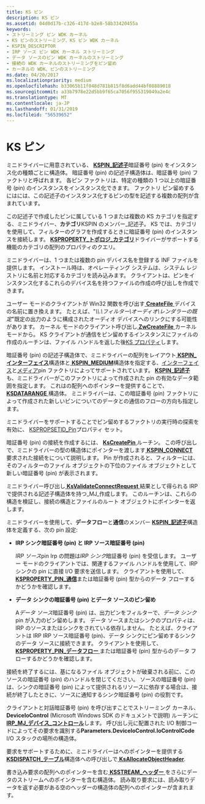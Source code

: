 ```yaml
---
title: KS ピン
description: KS ピン
ms.assetid: 04d0d17b-c326-417d-b2e8-58b33420455a
keywords:
- ストリーミング ピン WDK カーネル
- KS ピンのストリーミング、KS ピン WDK カーネル
- KSPIN_DESCRIPTOR
- IRP ソース ピン WDK カーネル ストリーミング
- データ ソースのピン WDK カーネルのストリーミング
- 接続の WDK カーネルのストリーミングをピン留め
- カーネルの WDK、ピンのストリーミング
ms.date: 04/20/2017
ms.localizationpriority: medium
ms.openlocfilehash: b33065b11f048d781b815f8d6add44bf08889018
ms.sourcegitcommit: a33b7978e22d5bb9f65ca7056f955319049a2e4c
ms.translationtype: MT
ms.contentlocale: ja-JP
ms.lasthandoff: 01/31/2019
ms.locfileid: "56539652"
---
```

# <a name="ks-pins"></a>KS ピン





ミニドライバーに用意されている、 [ **KSPIN\_記述子**](https://msdn.microsoft.com/library/windows/hardware/ff563533)暗証番号 (pin) をインスタンス化の種類ごとに構造体。 暗証番号 (pin) の記述子構造体は、暗証番号 (pin) ファクトリと呼ばれます。 各ピン ファクトリは、特定の種類の 1 つ以上の暗証番号 (pin) のインスタンスをインスタンス化できます。 ファクトリ ピン留めするにはには、この記述子のインスタンス化するピンの型を記述する複数の配列が含まれています。

この記述子で作成したピンに属している 1 つまたは複数の KS カテゴリを指定する、ミニドライバー、**カテゴリ**KSPIN のメンバー\_記述子。 KS では、カテゴリを使用して、フィルターのグラフを作成するときに暗証番号 (pin) のインスタンスを接続します。 [ **KSPROPERTY\_トポロジ\_カテゴリ**](https://msdn.microsoft.com/library/windows/hardware/ff565799)ドライバーがサポートする機能のカテゴリの配列のプロパティのクエリ。

ミニドライバーは、1 つまたは複数の pin デバイス名を登録する INF ファイルを提供します。 インストール時は、オペレーティング システムは、システム レジストリに名前と対応するカテゴリを読み込みます。 クライアントは、ピンをインスタンス化するこれらのデバイス名を持つファイルの作成の呼び出しを作成できます。

ユーザー モードのクライアントが Win32 関数を呼び出す[ **CreateFile** ](https://msdn.microsoft.com/library/windows/desktop/aa363858)デバイスの名前に置き換えます。 たとえば、"*\\\\.\\フィルター\\オーディオ\\レンダラーの既定*"既定の出力のように構成されたオーディオ デバイスへのリンクにする可能性があります。 カーネル モードのクライアント呼び出し[ **ZwCreateFile** ](https://msdn.microsoft.com/library/windows/hardware/ff566424)カーネル モードから。 KS クライアントが通信をピン留めするインスタンスにファイルの作成のルーチンは、ファイル ハンドルを返した後[KS プロパティ](ks-properties.md)します。

暗証番号 (pin) の記述子構造体で、ミニドライバーの配列をレイアウト[ **KSPIN\_インターフェイス**](https://msdn.microsoft.com/library/windows/hardware/ff563537)構造体と[ **KSPIN\_MEDIUM**](https://msdn.microsoft.com/library/windows/hardware/ff563538)構造体を指定する、[インターフェイス](ks-interfaces.md)と[メディア](ks-mediums.md)pin ファクトリによってサポートされています。 [**KSPIN\_記述子**](https://msdn.microsoft.com/library/windows/hardware/ff563533)も、ミニドライバーがこのファクトリによって作成された pin の有効なデータ範囲を指定します。 これはの配列へのポインターを提供することで、 [ **KSDATARANGE** ](https://msdn.microsoft.com/library/windows/hardware/ff561658)構造体。 ミニドライバーは、この暗証番号 (pin) ファクトリによって作成された新しいピンについてのデータとの通信のフローの方向も指定します。

ミニドライバーをサポートすることでピン留めするファクトリの実行時の探索を有効に、 [KSPROPSETID\_Pin](https://msdn.microsoft.com/library/windows/hardware/ff566584)プロパティ セット。

暗証番号 (pin) の接続を作成するには、 [ **KsCreatePin** ](https://msdn.microsoft.com/library/windows/hardware/ff561652)ルーチン。 この呼び出しで、ミニドライバーの型の構造体にポインターを渡します[ **KSPIN\_CONNECT** ](https://msdn.microsoft.com/library/windows/hardware/ff563531)要求された接続をについて説明します。 Pin が作成されると、フィルターには、そのフィルターのファイル オブジェクトの下位のファイル オブジェクトとして新しい暗証番号 (pin) が表示されます。

ミニドライバー呼び出し[ **KsValidateConnectRequest** ](https://msdn.microsoft.com/library/windows/hardware/ff567227)結果として得られる IRP で提供される記述子構造体を持つ\_MJ\_作成します。 このルーチンは、これらの構造を検証し、接続の構造とファイルのルート オブジェクトにポインターを返します。

ミニドライバーを使用して、**データフロー**と**通信**のメンバー [ **KSPIN\_記述子**](https://msdn.microsoft.com/library/windows/hardware/ff563533)構造体を定義する、次の pin 設定:

-   **IRP シンク暗証番号 (pin) と IRP ソース暗証番号 (pin)**

    *IRP ソース*pin Irp の問題は*IRP シンク*暗証番号 (pin) を受信します。 ユーザー モードのクライアントでは、関連するファイル ハンドルを使用して、IRP シンクの pin に直接 I/O 要求を送信します。 クライアントを使用して、 [ **KSPROPERTY\_PIN\_通信**](https://msdn.microsoft.com/library/windows/hardware/ff565194)または暗証番号 (pin) 型からのデータ フローするかどうかを確認します。

-   **データ シンクの暗証番号 (pin) とデータ ソースのピン留め**

    A*データ ソース*暗証番号 (pin) は、出力ピンをフィルターで、*データ シンク*pin が入力のピン留めします。 データ ソースまたはシンクのプロパティは、IRP のソースまたはシンクをされている依存しません。 たとえば、クライアントは IRP IRP ソース暗証番号 (pin)、データ シンクにピン留めするシンクのデータ ソースに接続できます。 クライアントを使用して、 [ **KSPROPERTY\_PIN\_データフロー** ](https://msdn.microsoft.com/library/windows/hardware/ff565197)または暗証番号 (pin) 型からのデータ フローするかどうかを確認します。

接続を終了するには、基になるファイル オブジェクトが破棄される前に、このソースの暗証番号 (pin) のハンドルを閉じてください。 ソースの暗証番号 (pin) は、シンクの暗証番号 (pin) によって提供されるリソースに依存する場合は、接続が終了したときに、ソースに通知するシンク暗証番号 (pin) の役割です。

クライアントと対話暗証番号 (pin) を呼び出すことでストリーミング カーネル、 **DeviceIoControl** (Microsoft Windows SDK のドキュメントで説明) ルーチンに[ **IRP\_MJ\_デバイス\_コントロール**](https://msdn.microsoft.com/library/windows/hardware/ff550744)します。 呼び出し元に配置された I/O 制御コードによってその要求を識別する**Parameters.DeviceIoControl.IoControlCode** I/O スタックの場所の構造体。

要求をサポートするために、ミニドライバーはへのポインターを提供する[ **KSDISPATCH\_テーブル**](https://msdn.microsoft.com/library/windows/hardware/ff561723)構造体への呼び出しで[ **KsAllocateObjectHeader**](https://msdn.microsoft.com/library/windows/hardware/ff560972).

書き込み要求の配列へのポインターを含む[ **KSSTREAM\_ヘッダー** ](https://msdn.microsoft.com/library/windows/hardware/ff567138)をさらにデータのストリームへのポインターを含む構造体。 読み取り要求には、読み取りデータを返す必要がある空のヘッダーの構造体の配列へのポインターが含まれます。

 

 




